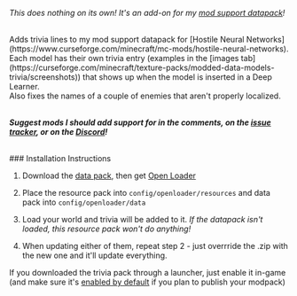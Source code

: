 _This does nothing on its own! It's an add-on for my [mod support datapack](https://www.curseforge.com/minecraft/data-packs/modded-data-models)!_

<br />
Adds trivia lines to my mod support datapack for [Hostile Neural Networks](https://www.curseforge.com/minecraft/mc-mods/hostile-neural-networks).


<br />
Each model has their own trivia entry (examples in the [images tab](https://curseforge.com/minecraft/texture-packs/modded-data-models-trivia/screenshots)) that shows up when the model is inserted in a Deep Learner.

<br />
Also fixes the names of a couple of enemies that aren't properly localized.

 
<br />
_**Suggest mods I should add support for in the comments, on the [issue tracker](https://curseforge.com/minecraft/data-packs/modded-data-models/issues), or on the [Discord](https://discord.com/invite/NtwzA6X)!**_

<br />
### Installation Instructions

1) Download the [data pack](https://curseforge.com/minecraft/data-packs/modded-data-models), then get [Open Loader](https://www.curseforge.com/minecraft/mc-mods/open-loader)

2) Place the resource pack into `config/openloader/resources` and data pack into `config/openloader/data`

3) Load your world and trivia will be added to it. _If the datapack isn't loaded, this resource pack won't do anything!_

4) When updating either of them, repeat step 2 - just overrride the .zip with the new one and it'll update everything.

If you downloaded the trivia pack through a launcher, just enable it in-game (and make sure it's [enabled by default](https://www.curseforge.com/minecraft/mc-mods/default-options) if you plan to publish your modpack)
